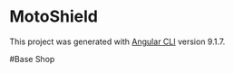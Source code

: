 # MotoShield

This project was generated with [Angular CLI](https://github.com/angular/angular-cli) version 9.1.7.

#Base Shop
